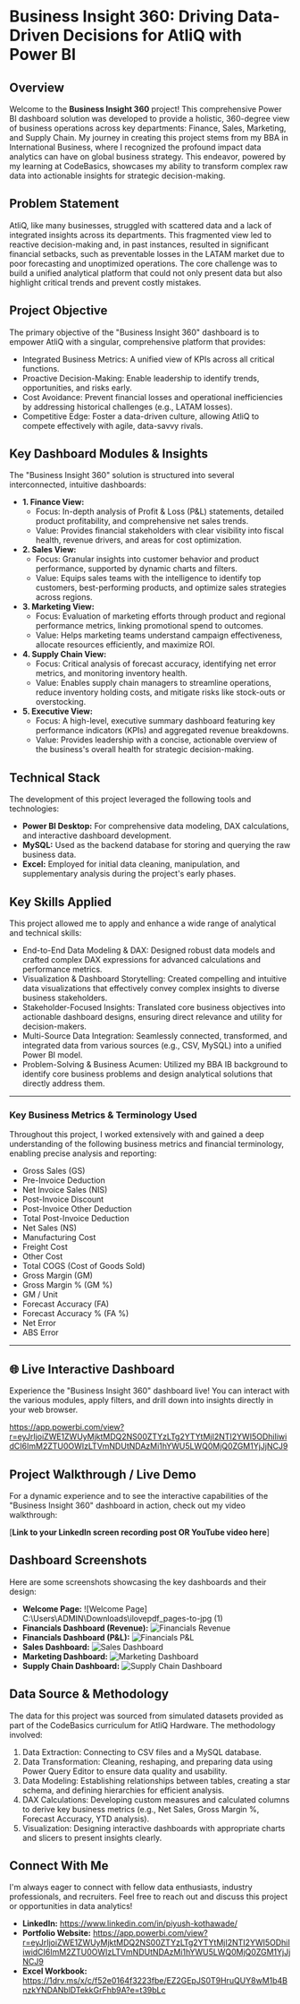 # Business Insight 360: Driving Data-Driven Decisions for AtliQ with Power BI

## Overview

Welcome to the **Business Insight 360** project! This comprehensive Power BI dashboard solution was developed to provide a holistic, 360-degree view of business operations across key departments: Finance, Sales, Marketing, and Supply Chain. My journey in creating this project stems from my BBA in International Business, where I recognized the profound impact data analytics can have on global business strategy. This endeavor, powered by my learning at CodeBasics, showcases my ability to transform complex raw data into actionable insights for strategic decision-making.

## Problem Statement

AtliQ, like many businesses, struggled with scattered data and a lack of integrated insights across its departments. This fragmented view led to reactive decision-making and, in past instances, resulted in significant financial setbacks, such as preventable losses in the LATAM market due to poor forecasting and unoptimized operations. The core challenge was to build a unified analytical platform that could not only present data but also highlight critical trends and prevent costly mistakes.

## Project Objective

The primary objective of the "Business Insight 360" dashboard is to empower AtliQ with a singular, comprehensive platform that provides:
* Integrated Business Metrics: A unified view of KPIs across all critical functions.
* Proactive Decision-Making: Enable leadership to identify trends, opportunities, and risks early.
* Cost Avoidance: Prevent financial losses and operational inefficiencies by addressing historical challenges (e.g., LATAM losses).
* Competitive Edge: Foster a data-driven culture, allowing AtliQ to compete effectively with agile, data-savvy rivals.

## Key Dashboard Modules & Insights

The "Business Insight 360" solution is structured into several interconnected, intuitive dashboards:

* **1. Finance View:**
    * Focus: In-depth analysis of Profit & Loss (P&L) statements, detailed product profitability, and comprehensive net sales trends.
    * Value: Provides financial stakeholders with clear visibility into fiscal health, revenue drivers, and areas for cost optimization.
* **2. Sales View:**
    * Focus: Granular insights into customer behavior and product performance, supported by dynamic charts and filters.
    * Value: Equips sales teams with the intelligence to identify top customers, best-performing products, and optimize sales strategies across regions.
* **3. Marketing View:**
    * Focus: Evaluation of marketing efforts through product and regional performance metrics, linking promotional spend to outcomes.
    * Value: Helps marketing teams understand campaign effectiveness, allocate resources efficiently, and maximize ROI.
* **4. Supply Chain View:**
    * Focus: Critical analysis of forecast accuracy, identifying net error metrics, and monitoring inventory health.
    * Value: Enables supply chain managers to streamline operations, reduce inventory holding costs, and mitigate risks like stock-outs or overstocking.
* **5. Executive View:**
    * Focus: A high-level, executive summary dashboard featuring key performance indicators (KPIs) and aggregated revenue breakdowns.
    * Value: Provides leadership with a concise, actionable overview of the business's overall health for strategic decision-making.

## Technical Stack

The development of this project leveraged the following tools and technologies:

* **Power BI Desktop:** For comprehensive data modeling, DAX calculations, and interactive dashboard development.
* **MySQL:** Used as the backend database for storing and querying the raw business data.
* **Excel:** Employed for initial data cleaning, manipulation, and supplementary analysis during the project's early phases.

## Key Skills Applied

This project allowed me to apply and enhance a wide range of analytical and technical skills:

* End-to-End Data Modeling & DAX: Designed robust data models and crafted complex DAX expressions for advanced calculations and performance metrics.
* Visualization & Dashboard Storytelling: Created compelling and intuitive data visualizations that effectively convey complex insights to diverse business stakeholders.
* Stakeholder-Focused Insights: Translated core business objectives into actionable dashboard designs, ensuring direct relevance and utility for decision-makers.
* Multi-Source Data Integration: Seamlessly connected, transformed, and integrated data from various sources (e.g., CSV, MySQL) into a unified Power BI model.
* Problem-Solving & Business Acumen: Utilized my BBA IB background to identify core business problems and design analytical solutions that directly address them.

---

### Key Business Metrics & Terminology Used

Throughout this project, I worked extensively with and gained a deep understanding of the following business metrics and financial terminology, enabling precise analysis and reporting:

* Gross Sales (GS)
* Pre-Invoice Deduction
* Net Invoice Sales (NIS)
* Post-Invoice Discount
* Post-Invoice Other Deduction
* Total Post-Invoice Deduction
* Net Sales (NS)
* Manufacturing Cost
* Freight Cost
* Other Cost
* Total COGS (Cost of Goods Sold)
* Gross Margin (GM)
* Gross Margin % (GM %)
* GM / Unit
* Forecast Accuracy (FA)
* Forecast Accuracy % (FA %)
* Net Error
* ABS Error

---

## 🌐 Live Interactive Dashboard

Experience the "Business Insight 360" dashboard live! You can interact with the various modules, apply filters, and drill down into insights directly in your web browser.

https://app.powerbi.com/view?r=eyJrIjoiZWE1ZWUyMjktMDQ2NS00ZTYzLTg2YTYtMjI2NTI2YWI5ODhiIiwidCI6ImM2ZTU0OWIzLTVmNDUtNDAzMi1hYWU5LWQ0MjQ0ZGM1YjJjNCJ9

## Project Walkthrough / Live Demo

For a dynamic experience and to see the interactive capabilities of the "Business Insight 360" dashboard in action, check out my video walkthrough:

[**Link to your LinkedIn screen recording post OR YouTube video here**]

## Dashboard Screenshots

Here are some screenshots showcasing the key dashboards and their design:

* **Welcome Page:**
    ![Welcome Page] C:\Users\ADMIN\Downloads\ilovepdf_pages-to-jpg (1)
* **Financials Dashboard (Revenue):**
    ![Financials Revenue](images/financials_revenue.png)
* **Financials Dashboard (P&L):**
    ![Financials P&L](images/financials_pnl.png)
* **Sales Dashboard:**
    ![Sales Dashboard](images/sales_dashboard.png)
* **Marketing Dashboard:**
    ![Marketing Dashboard](images/marketing_dashboard.png)
* **Supply Chain Dashboard:**
    ![Supply Chain Dashboard](images/supply_chain_dashboard.png)
  

## Data Source & Methodology

The data for this project was sourced from simulated datasets provided as part of the CodeBasics curriculum for AtliQ Hardware. The methodology involved:
1.  Data Extraction: Connecting to CSV files and a MySQL database.
2.  Data Transformation: Cleaning, reshaping, and preparing data using Power Query Editor to ensure data quality and usability.
3.  Data Modeling: Establishing relationships between tables, creating a star schema, and defining hierarchies for efficient analysis.
4.  DAX Calculations: Developing custom measures and calculated columns to derive key business metrics (e.g., Net Sales, Gross Margin %, Forecast Accuracy, YTD analysis).
5.  Visualization: Designing interactive dashboards with appropriate charts and slicers to present insights clearly.


## Connect With Me

I'm always eager to connect with fellow data enthusiasts, industry professionals, and recruiters. Feel free to reach out and discuss this project or opportunities in data analytics!

* **LinkedIn:** https://www.linkedin.com/in/piyush-kothawade/
* **Portfolio Website:** https://app.powerbi.com/view?r=eyJrIjoiZWE1ZWUyMjktMDQ2NS00ZTYzLTg2YTYtMjI2NTI2YWI5ODhiIiwidCI6ImM2ZTU0OWIzLTVmNDUtNDAzMi1hYWU5LWQ0MjQ0ZGM1YjJjNCJ9
* **Excel Workbook:** https://1drv.ms/x/c/f52e0164f3223fbe/EZ2GEpJS0T9HruQUY8wM1b4BnzkYNDANblDTekkGrFhb9A?e=t39bLc
